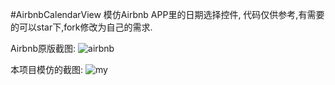 #AirbnbCalendarView
模仿Airbnb APP里的日期选择控件,
代码仅供参考,有需要的可以star下,fork修改为自己的需求.

Airbnb原版截图:
![airbnb](https://github.com/Blankeer/AirCalendarView/raw/master/airbnb_app.gif)

本项目模仿的截图:
![my](https://github.com/Blankeer/AirCalendarView/raw/master/airbnb_calendar.gif)
